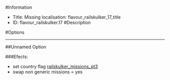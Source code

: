 #Information
 - Title: Missing localisation: flavour_railskulker_17_title
 - ID: flavour_railskulker.17
#Description

#Options

___
##Unnamed Option

###Efects:<ul><li>set country flag [railskulker_missions_pt3](../flags/railskulker_missions_pt3.md)</li><li>swap non generic missions = yes</li></ul>
